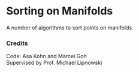 # Sorting on Manifolds

A number of algorithms to sort points on manifolds.

### Credits

Code: Asa Kohn and Marcel Goh  
Supervised by Prof. Michael Lipnowski
